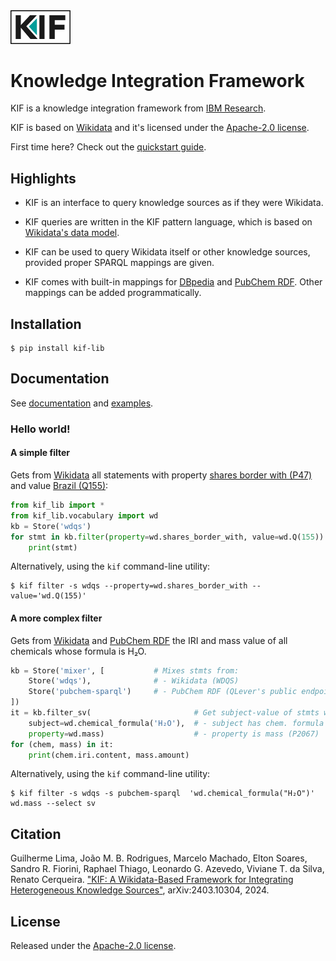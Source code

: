 <img src="https://raw.githubusercontent.com/IBM/kif/refs/heads/main/docs/_static/kif-boxed.svg" width="96">

# Knowledge Integration Framework #

KIF is a knowledge integration framework from [IBM Research](https://research.ibm.com/).

KIF is based on [Wikidata](https://www.wikidata.org/) and it's licensed
under the [Apache-2.0 license](./LICENSE).

First time here? Check out the [quickstart
guide](https://ibm.github.io/kif/quickstart.html).

## Highlights

* KIF is an interface to query knowledge sources as if they were Wikidata.

* KIF queries are written in the KIF pattern language, which is based on
  [Wikidata's data model](https://www.wikidata.org/wiki/Wikidata:Data_model).

* KIF can be used to query Wikidata itself or other knowledge sources,
  provided proper SPARQL mappings are given.

* KIF comes with built-in mappings for [DBpedia](https://www.dbpedia.org/)
  and [PubChem RDF](https://pubchem.ncbi.nlm.nih.gov/docs/rdf).  Other
  mappings can be added programmatically.

## Installation ##

```shell
$ pip install kif-lib
```

## Documentation ##

See [documentation](https://ibm.github.io/kif/) and [examples](./examples).

### Hello world! ###

#### A simple filter ###

Gets from [Wikidata](https://www.wikidata.org/) all statements
with property [shares border with (P47)](http://www.wikidata.org/entity/P47)
and value [Brazil (Q155)](http://www.wikidata.org/entity/Q155):

```python
from kif_lib import *
from kif_lib.vocabulary import wd
kb = Store('wdqs')
for stmt in kb.filter(property=wd.shares_border_with, value=wd.Q(155)):
    print(stmt)
```

Alternatively, using the `kif` command-line utility:

```shell
$ kif filter -s wdqs --property=wd.shares_border_with --value='wd.Q(155)'
```

#### A more complex filter ####

Gets from [Wikidata](https://www.wikidata.org/) and
[PubChem RDF](https://qlever.cs.uni-freiburg.de/api/pubchem) the IRI and
mass value of all chemicals whose formula is H₂O.

```python
kb = Store('mixer', [           # Mixes stmts from:
    Store('wdqs'),              # - Wikidata (WDQS)
    Store('pubchem-sparql')     # - PubChem RDF (QLever's public endpoint)
])
it = kb.filter_sv(                       # Get subject-value of stmts where:
    subject=wd.chemical_formula('H₂O'),  # - subject has chem. formula H₂O
    property=wd.mass)                    # - property is mass (P2067)
for (chem, mass) in it:
    print(chem.iri.content, mass.amount)
```

Alternatively, using the `kif` command-line utility:

```shell
$ kif filter -s wdqs -s pubchem-sparql  'wd.chemical_formula("H₂O")' wd.mass --select sv
```

## Citation ##

Guilherme Lima, João M. B. Rodrigues, Marcelo Machado, Elton Soares, Sandro
R. Fiorini, Raphael Thiago, Leonardo G. Azevedo, Viviane T. da Silva, Renato
Cerqueira. ["KIF: A Wikidata-Based Framework for Integrating Heterogeneous
Knowledge Sources"](https://arxiv.org/abs/2403.10304), arXiv:2403.10304,
2024.


## License ##

Released under the [Apache-2.0 license](./LICENSE).
